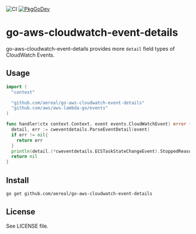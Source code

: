 ![CI][ci-status]
[![PkgGoDev][pkg-go-dev-badge]][pkg-go-dev]

# go-aws-cloudwatch-event-details

go-aws-cloudwatch-event-details provides more `detail` field types of CloudWatch Events.

## Usage

```go
import (
  "context"

  "github.com/aereal/go-aws-cloudwatch-event-details"
  "github.com/aws/aws-lambda-go/events"
)

func handler(ctx context.Context, event events.CloudWatchEvent) error {
  detail, err := cweventdetails.ParseEventDetail(event)
  if err != nil{
    return err
  }
  println(detail.(*cweventdetails.ECSTaskStateChangeEvent).StoppedReason)
  return nil
}
```

## Install

```sh
go get github.com/aereal/go-aws-cloudwatch-event-details
```

## License

See LICENSE file.

[pkg-go-dev]: https://pkg.go.dev/github.com/aereal/go-aws-cloudwatch-event-details
[pkg-go-dev-badge]: https://pkg.go.dev/badge/aereal/go-aws-cloudwatch-event-details
[ci-status]: https://github.com/aereal/go-aws-cloudwatch-event-details/workflows/CI/badge.svg?branch=main
